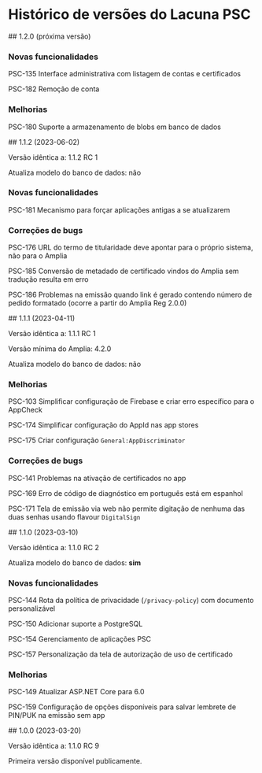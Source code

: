 ﻿# Histórico de versões do Lacuna PSC

<a name="vnext" />
<a name="v1-2-0" />
## 1.2.0 (próxima versão)

### Novas funcionalidades

PSC-135 Interface administrativa com listagem de contas e certificados

PSC-182 Remoção de conta

### Melhorias

PSC-180 Suporte a armazenamento de blobs em banco de dados



<a name="v1-1-2" />
## 1.1.2 (2023-06-02)

Versão idêntica a: 1.1.2 RC 1

Atualiza modelo do banco de dados: não

### Novas funcionalidades

PSC-181 Mecanismo para forçar aplicações antigas a se atualizarem

### Correções de bugs

PSC-176 URL do termo de titularidade deve apontar para o próprio sistema, não para o Amplia

PSC-185 Conversão de metadado de certificado vindos do Amplia sem tradução resulta em erro

PSC-186 Problemas na emissão quando link é gerado contendo número de pedido formatado (ocorre a partir do Amplia Reg 2.0.0)



<a name="v1-1-1" />
## 1.1.1 (2023-04-11)

Versão idêntica a: 1.1.1 RC 1

Versão mínima do Amplia: 4.2.0

Atualiza modelo do banco de dados: não

### Melhorias

PSC-103 Simplificar configuração de Firebase e criar erro específico para o AppCheck

PSC-174 Simplificar configuração do AppId nas app stores

PSC-175 Criar configuração `General:AppDiscriminator`

### Correções de bugs

PSC-141 Problemas na ativação de certificados no app

PSC-169 Erro de código de diagnóstico em português está em espanhol

PSC-171 Tela de emissão via web não permite digitação de nenhuma das duas senhas usando flavour `DigitalSign`



<a name="v1-1-0" />
## 1.1.0 (2023-03-10)

Versão idêntica a: 1.1.0 RC 2

Atualiza modelo do banco de dados: **sim**

### Novas funcionalidades

PSC-144 Rota da política de privacidade (`/privacy-policy`) com documento personalizável

PSC-150 Adicionar suporte a PostgreSQL

PSC-154 Gerenciamento de aplicações PSC

PSC-157 Personalização da tela de autorização de uso de certificado

### Melhorias

PSC-149 Atualizar ASP.NET Core para 6.0

PSC-159 Configuração de opções disponíveis para salvar lembrete de PIN/PUK na emissão sem app



<a name="v1-0-0" />
## 1.0.0 (2023-03-20)

Versão idêntica a: 1.1.0 RC 9

Primeira versão disponível publicamente.
